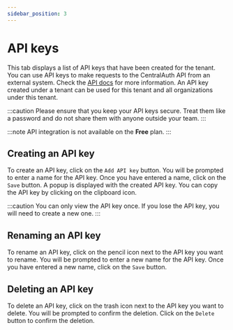 ```yaml
---
sidebar_position: 3
---
```


# API keys

This tab displays a list of API keys that have been created for the tenant. You can use API keys to make requests to the CentralAuth API from an external system. Check the [API docs](https://centralauth.com/api_doc) for more information. An API key created under a tenant can be used for this tenant and all organizations under this tenant.

:::caution
Please ensure that you keep your API keys secure. Treat them like a password and do not share them with anyone outside your team.
:::

:::note
API integration is not available on the **Free** plan.
:::

## Creating an API key

To create an API key, click on the `Add API key` button. You will be prompted to enter a name for the API key. Once you have entered a name, click on the `Save` button. A popup is displayed with the created API key. You can copy the API key by clicking on the clipboard icon.

:::caution
You can only view the API key once. If you lose the API key, you will need to create a new one.
:::

## Renaming an API key

To rename an API key, click on the pencil icon next to the API key you want to rename. You will be prompted to enter a new name for the API key. Once you have entered a new name, click on the `Save` button.

## Deleting an API key

To delete an API key, click on the trash icon next to the API key you want to delete. You will be prompted to confirm the deletion. Click on the `Delete` button to confirm the deletion.